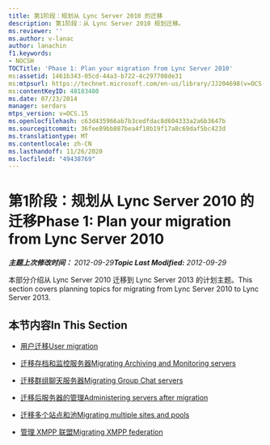 ```yaml
---
title: 第1阶段：规划从 Lync Server 2010 的迁移
description: 第1阶段：从 Lync Server 2010 规划迁移。
ms.reviewer: ''
ms.author: v-lanac
author: lanachin
f1.keywords:
- NOCSH
TOCTitle: 'Phase 1: Plan your migration from Lync Server 2010'
ms:assetid: 1461b343-05cd-44a3-b722-4c297708de31
ms:mtpsurl: https://technet.microsoft.com/en-us/library/JJ204698(v=OCS.15)
ms:contentKeyID: 48183480
ms.date: 07/23/2014
manager: serdars
mtps_version: v=OCS.15
ms.openlocfilehash: c63d435966ab7b3cedfdac8d604333a2a6b3647b
ms.sourcegitcommit: 36fee89bb887bea4f18b19f17a8c69daf5bc423d
ms.translationtype: MT
ms.contentlocale: zh-CN
ms.lasthandoff: 11/26/2020
ms.locfileid: "49438769"
---
```

# <a name="phase-1-plan-your-migration-from-lync-server-2010"></a><span data-ttu-id="0b0df-103">第1阶段：规划从 Lync Server 2010 的迁移</span><span class="sxs-lookup"><span data-stu-id="0b0df-103">Phase 1: Plan your migration from Lync Server 2010</span></span>

<div data-xmlns="http://www.w3.org/1999/xhtml">

<div class="topic" data-xmlns="http://www.w3.org/1999/xhtml" data-msxsl="urn:schemas-microsoft-com:xslt" data-cs="https://msdn.microsoft.com/">

<div data-asp="https://msdn2.microsoft.com/asp">



</div>

<div id="mainSection">

<div id="mainBody"><span data-ttu-id="0b0df-104">

<span> </span></span><span class="sxs-lookup"><span data-stu-id="0b0df-104">

<span> </span></span></span>

<span data-ttu-id="0b0df-105">_**主题上次修改时间：** 2012-09-29_</span><span class="sxs-lookup"><span data-stu-id="0b0df-105">_**Topic Last Modified:** 2012-09-29_</span></span>

<span data-ttu-id="0b0df-106">本部分介绍从 Lync Server 2010 迁移到 Lync Server 2013 的计划主题。</span><span class="sxs-lookup"><span data-stu-id="0b0df-106">This section covers planning topics for migrating from Lync Server 2010 to Lync Server 2013.</span></span>

<div>

## <a name="in-this-section"></a><span data-ttu-id="0b0df-107">本节内容</span><span class="sxs-lookup"><span data-stu-id="0b0df-107">In This Section</span></span>

  - [<span data-ttu-id="0b0df-108">用户迁移</span><span class="sxs-lookup"><span data-stu-id="0b0df-108">User migration</span></span>](user-migration.md)

  - [<span data-ttu-id="0b0df-109">迁移存档和监控服务器</span><span class="sxs-lookup"><span data-stu-id="0b0df-109">Migrating Archiving and Monitoring servers</span></span>](migrating-archiving-and-monitoring-servers.md)

  - [<span data-ttu-id="0b0df-110">迁移群组聊天服务器</span><span class="sxs-lookup"><span data-stu-id="0b0df-110">Migrating Group Chat servers</span></span>](migrating-group-chat-servers.md)

  - [<span data-ttu-id="0b0df-111">迁移后服务器的管理</span><span class="sxs-lookup"><span data-stu-id="0b0df-111">Administering servers after migration</span></span>](administering-servers-after-migration.md)

  - [<span data-ttu-id="0b0df-112">迁移多个站点和池</span><span class="sxs-lookup"><span data-stu-id="0b0df-112">Migrating multiple sites and pools</span></span>](migrating-multiple-sites-and-pools.md)

  - [<span data-ttu-id="0b0df-113">管理 XMPP 联盟</span><span class="sxs-lookup"><span data-stu-id="0b0df-113">Migrating XMPP federation</span></span>](migrating-xmpp-federation.md)

<span data-ttu-id="0b0df-114"></div>

</div>

<span> </span>

</div>

</div>

</span><span class="sxs-lookup"><span data-stu-id="0b0df-114"></div>

</div>

<span> </span>

</div>

</div>

</span></span></div>


